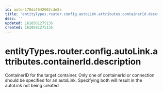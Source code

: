 ```yaml
---
id: auto-178daf642003cde8a
title: 'entityTypes.router.config.autoLink.attributes.containerId.description'
desc: ''
updated: 1618581275136
created: 1618581275136
---
```

# entityTypes.router.config.autoLink.attributes.containerId.description

ContainerID for the target container. Only one of containerId or connection should be specified for an autoLink. Specifying both will result in the autoLink not being created